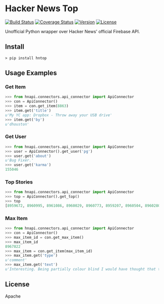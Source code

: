 Hacker News Top
==============

[![Build Status](https://travis-ci.org/rylans/hackernews-top.svg?branch=master)](https://travis-ci.org/rylans/hackernews-top) [![Coverage Status](https://coveralls.io/repos/rylans/hackernews-top/badge.svg?branch=master)](https://coveralls.io/r/rylans/hackernews-top?branch=master) [![Version](https://badge.fury.io/py/hntop.svg)](https://badge.fury.io/py/hntop) [![License](https://img.shields.io/pypi/l/hntop.svg)](https://github.com/rylans/hackernews-top)

Unofficial Python wrapper over Hacker News' official Firebase API.

## Install

```
> pip install hntop
```

## Usage Examples

### Get Item

```python
>>> from hnapi.connectors.api_connector import ApiConnector
>>> con = ApiConnector()
>>> item = con.get_item(8863)
>>> item.get('title')
u'My YC app: Dropbox - Throw away your USB drive'
>>> item.get('by')
u'dhouston'
```

### Get User

```python
>>> from hnapi.connectors.api_connector import ApiConnector
>>> user = ApiConnector().get_user('pg')
>>> user.get('about')
u'Bug Fixer.'
>>> user.get('karma')
155046
```

### Top Stories

```python
>>> from hnapi.connectors.api_connector import ApiConnector
>>> top = ApiConnector().get_top()
>>> top
[8959672, 8960995, 8961086, 8960029, 8960773, 8959207, 8960504, 8960280, 8960486, 8959875, 8955426, 8958731, 8961438, 8961093, 8959138]
```

### Max Item

```python
>>> from hnapi.connectors.api_connector import ApiConnector
>>> con = ApiConnector()
>>> max_item_id = con.get_max_item()
>>> max_item_id
8967822
>>> max_item = con.get_item(max_item_id)
>>> max_item.get('type')
u'comment'
>>> max_item.get('text')
u'Interesting. Being partially colour blind I would have thought that the original was much greener, while the re-release is a lot bluer and..'
```

## License

Apache
